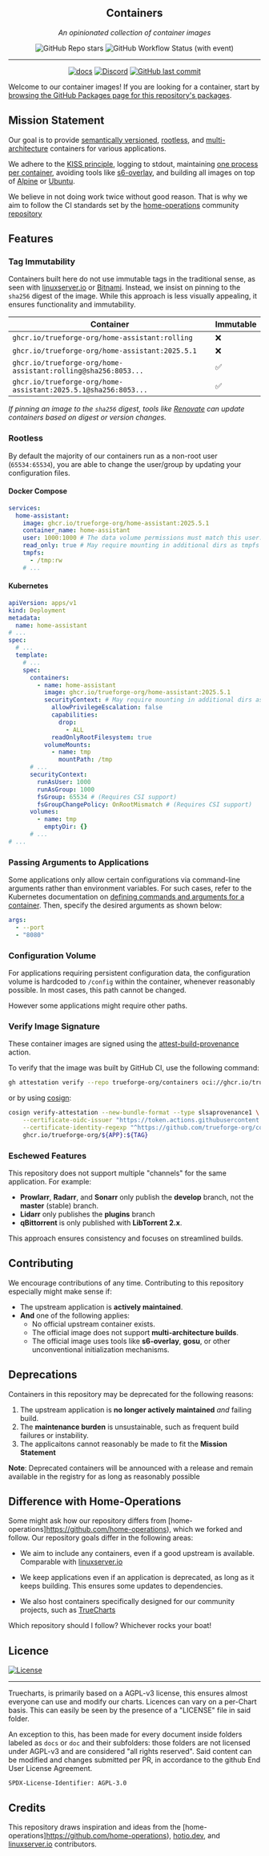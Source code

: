 <div align="center">

## Containers

_An opinionated collection of container images_

</div>

<div align="center">

![GitHub Repo stars](https://img.shields.io/github/stars/trueforge-org/containers?style=for-the-badge)
![GitHub Workflow Status (with event)](https://img.shields.io/github/actions/workflow/status/trueforge-org/containers/release.yaml?style=for-the-badge&label=Release)

---

[![docs](https://img.shields.io/badge/docs-rtfm-yellow?logo=gitbook&logoColor=white&style=for-the-badge)](https://truecharts.org/)
[![Discord](https://img.shields.io/badge/discord-chat-7289DA.svg?maxAge=60&style=for-the-badge)](https://discord.gg/Js6xv9nGuU)
[![GitHub last commit](https://img.shields.io/github/last-commit/truecharts/charts?color=brightgreen&logoColor=white&style=for-the-badge)](https://github.com/trueforge-org/truecharts/commits)

</div>

Welcome to our container images! If you are looking for a container, start by [browsing the GitHub Packages page for this repository's packages](https://github.com/orgs/trueforge-org/packages?repo_name=containers).

## Mission Statement

Our goal is to provide [semantically versioned](https://semver.org/), [rootless](https://rootlesscontaine.rs/), and [multi-architecture](https://www.docker.com/blog/multi-arch-build-and-images-the-simple-way/) containers for various applications.

We adhere to the [KISS principle](https://en.wikipedia.org/wiki/KISS_principle), logging to stdout, maintaining [one process per container](https://testdriven.io/tips/59de3279-4a2d-4556-9cd0-b444249ed31e/), avoiding tools like [s6-overlay](https://github.com/just-containers/s6-overlay), and building all images on top of [Alpine](https://hub.docker.com/_/alpine) or [Ubuntu](https://hub.docker.com/_/ubuntu).

We believe in not doing work twice without good reason. That is why we aim to follow the CI standards set by the [home-operations](https://github.com/home-operations) community [repository](https://github.com/home-operations/containers)

## Features

### Tag Immutability

Containers built here do not use immutable tags in the traditional sense, as seen with [linuxserver.io](https://fleet.linuxserver.io/) or [Bitnami](https://bitnami.com/stacks/containers). Instead, we insist on pinning to the `sha256` digest of the image. While this approach is less visually appealing, it ensures functionality and immutability.

| Container | Immutable |
|-----------------------|----|
| `ghcr.io/trueforge-org/home-assistant:rolling` | ❌ |
| `ghcr.io/trueforge-org/home-assistant:2025.5.1` | ❌ |
| `ghcr.io/trueforge-org/home-assistant:rolling@sha256:8053...` | ✅ |
| `ghcr.io/trueforge-org/home-assistant:2025.5.1@sha256:8053...` | ✅ |

_If pinning an image to the `sha256` digest, tools like [Renovate](https://github.com/renovatebot/renovate) can update containers based on digest or version changes._

### Rootless

By default the majority of our containers run as a non-root user (`65534:65534`), you are able to change the user/group by updating your configuration files.

#### Docker Compose

```yaml
services:
  home-assistant:
    image: ghcr.io/trueforge-org/home-assistant:2025.5.1
    container_name: home-assistant
    user: 1000:1000 # The data volume permissions must match this user:group
    read_only: true # May require mounting in additional dirs as tmpfs
    tmpfs:
      - /tmp:rw
    # ...
```

#### Kubernetes

```yaml
apiVersion: apps/v1
kind: Deployment
metadata:
  name: home-assistant
# ...
spec:
  # ...
  template:
    # ...
    spec:
      containers:
        - name: home-assistant
          image: ghcr.io/trueforge-org/home-assistant:2025.5.1
          securityContext: # May require mounting in additional dirs as emptyDir
            allowPrivilegeEscalation: false
            capabilities:
              drop:
                - ALL
            readOnlyRootFilesystem: true
          volumeMounts:
            - name: tmp
              mountPath: /tmp
      # ...
      securityContext:
        runAsUser: 1000
        runAsGroup: 1000
        fsGroup: 65534 # (Requires CSI support)
        fsGroupChangePolicy: OnRootMismatch # (Requires CSI support)
      volumes:
        - name: tmp
          emptyDir: {}
      # ...
# ...
```

### Passing Arguments to Applications

Some applications only allow certain configurations via command-line arguments rather than environment variables. For such cases, refer to the Kubernetes documentation on [defining commands and arguments for a container](https://kubernetes.io/docs/tasks/inject-data-application/define-command-argument-container/). Then, specify the desired arguments as shown below:

```yaml
args:
  - --port
  - "8080"
```

### Configuration Volume

For applications requiring persistent configuration data, the configuration volume is hardcoded to `/config` within the container, whenever reasonably possible. In most cases, this path cannot be changed.

However some applications might require other paths.

### Verify Image Signature

These container images are signed using the [attest-build-provenance](https://github.com/actions/attest-build-provenance) action.

To verify that the image was built by GitHub CI, use the following command:

```sh
gh attestation verify --repo trueforge-org/containers oci://ghcr.io/trueforge-org/${APP}:${TAG}
```

or by using [cosign](https://github.com/sigstore/cosign):

```sh
cosign verify-attestation --new-bundle-format --type slsaprovenance1 \
    --certificate-oidc-issuer "https://token.actions.githubusercontent.com" \
    --certificate-identity-regexp "^https://github.com/trueforge-org/containers/.github/workflows/app-builder.yaml@refs/heads/main" \
    ghcr.io/trueforge-org/${APP}:${TAG}
```

### Eschewed Features

This repository does not support multiple "channels" for the same application. For example:

- **Prowlarr**, **Radarr**, and **Sonarr** only publish the **develop** branch, not the **master** (stable) branch.
- **Lidarr** only publishes the **plugins** branch
- **qBittorrent** is only published with **LibTorrent 2.x**.

This approach ensures consistency and focuses on streamlined builds.

## Contributing

We encourage contributions of any time. Contributing to this repository especially might make sense if:

- The upstream application is **actively maintained**.
- **And** one of the following applies:
  - No official upstream container exists.
  - The official image does not support **multi-architecture builds**.
  - The official image uses tools like **s6-overlay**, **gosu**, or other unconventional initialization mechanisms.

## Deprecations

Containers in this repository may be deprecated for the following reasons:

1. The upstream application is **no longer actively maintained** *and* failing build.
2. The **maintenance burden** is unsustainable, such as frequent build failures or instability.
3. The applicaitons cannot reasonably be made to fit the **Mission Statement**

**Note**: Deprecated containers will be announced with a release and remain available in the registry for as long as reasonably possible

## Difference with Home-Operations

Some might ask how our repository differs from [home-operations]https://github.com/home-operations), which we forked and follow. Our repository goals differ in the following areas:

- We aim to include any containers, even if a good upstream is available. Comparable with [linuxserver.io](https://www.linuxserver.io/)

- We keep applications even if an application is deprecated, as long as it keeps building. This ensures some updates to dependencies.

- We also host containers specifically designed for our community projects, such as [TrueCharts](https://truecharts.org)

Which repository should I follow? Whichever rocks your boat!


## Licence

[![License](https://img.shields.io/badge/license-AGPL--v3-blue.svg?style=for-the-badge)](https://github.com/trueforge-org/truecharts/blob/master/docs/LICENSE.BSD3)

---

Truecharts, is primarily based on a AGPL-v3 license, this ensures almost everyone can use and modify our charts.
Licences can vary on a per-Chart basis. This can easily be seen by the presence of a "LICENSE" file in said folder.

An exception to this, has been made for every document inside folders labeled as `docs` or `doc` and their subfolders: those folders are not licensed under AGPL-v3 and are considered "all rights reserved". Said content can be modified and changes submitted per PR, in accordance to the github End User License Agreement.

`SPDX-License-Identifier: AGPL-3.0`

## Credits

This repository draws inspiration and ideas from the [home-operations]https://github.com/home-operations), [hotio.dev](https://hotio.dev/), and [linuxserver.io](https://www.linuxserver.io/) contributors.
